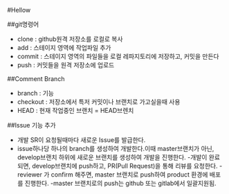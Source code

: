 #Hellow

##git명령어
- clone : github원격 저장소를 로컬로 복사
- add : 스테이지 영역에 작업파일 추가
- commit : 스테이지 영역의 파일들을 로컬 레파지토리에 저장하고, 커밋을 만든다
- push : 커밋들을 원격 저장소에 업로드

##Comment Branch
- branch : 기능
- checkout : 저장소에서 특저 커밋이나 브랜치로 가고실을때 사용
- HEAD : 현재 작업중인 브랜치 = HEAD브렌치

##Issue 기능 추가
- 개발 SR이 요청될때마다 새로운 Issue를 발급한다.
- issue하나당 하나의 branch를 생성하여 개발한다.이때 master브랜치가 아닌, develop브랜치 하위에 새로운 브랜치를 생성하여 개발을 진행한다.
-개발이 완료되면, develop브랜치에 push하고, PR(Pull Request)을 통해 리뷰를 요청한다.
-reviewer 가 confirm 해주면, master 브랜치로 push하여 product 환경에 배포를 진행한다.
-master 브랜치로의 push는 github 또는 gitlab에서 일괄지원됨.   